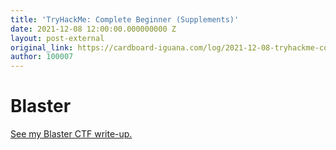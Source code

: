```yaml
---
title: 'TryHackMe: Complete Beginner (Supplements)'
date: 2021-12-08 12:00:00.000000000 Z
layout: post-external
original_link: https://cardboard-iguana.com/log/2021-12-08-tryhackme-complete-beginner-supplements.html
author: 100007
---
```


# Blaster

[See my Blaster CTF write-up.](https://cardboard-iguana.com/notes/tryhackme-blaster.html)

